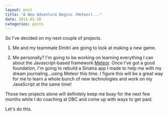 ```yaml
---
layout: post
title: "A New Adventure Begins (Meteor)..."
date: 2015-01-30
categories: posts
---
```


So I've decided on my next couple of projects.

1. Me and my teammate Dmitri are going to look at making a new game.

2. Me personally? I'm going to be working on learning everything I can about the Javascript-based framework [Meteor][meteor]. Once I've got a good foundation, I'm going to rebuild a Sinatra app I made to help me with my dream journaling...using Meteor this time. I figure this will be a great way for me to learn a whole bunch of new technologies and work on my JavaScript at the same time!

Those two projects alone will definitely keep me busy for the next few months while I do coaching at DBC and come up with ways to get paid.

Let's do this.

[meteor]: https://www.meteor.com/